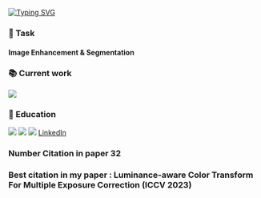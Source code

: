 [![Typing SVG](https://readme-typing-svg.demolab.com?font=Fira+Code&pause=1000&random=false&width=435&lines=Computer+Vision)](https://git.io/typing-svg)

### 🚗 Task

#### Image Enhancement & Segmentation

### 📚 Current work
<img src="https://img.shields.io/badge/ CVLAB LAB Ph.D @ CNU-EADBC6?style=for-the-badge"/>  

### 🏫 Education  

<img src="https://img.shields.io/badge/Ph.D. Artifical intelligence Philosophiæ Doctor Degree (2024~) - CNU-001c54?style=for-the-badge"/>
<img src="https://img.shields.io/badge/M.S. Artifical intelligence Master's Degree (2022~2024) - CNU-001c54?style=for-the-badge"/>
<img src="https://img.shields.io/badge/B.S. Computer Engineering (2016~2022) - CNU-001c54?style=for-the-badge"/>  

<a href="https://www.linkedin.com/in/jong-hyeon-baek-3492ab1b5/">
  LinkedIn
</a>

### Number Citation in paper 32

### Best citation in my paper : Luminance-aware Color Transform For Multiple Exposure Correction (ICCV 2023) 
